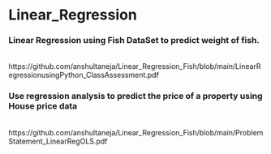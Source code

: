 # Linear_Regression
<h3>Linear Regression using Fish DataSet to predict weight of fish.</h3> 
<br>
https://github.com/anshultaneja/Linear_Regression_Fish/blob/main/LinearRegressionusingPython_ClassAssessment.pdf
<br>
<h3>Use regression analysis to predict the price of a property using House price data</h3>
<br>
https://github.com/anshultaneja/Linear_Regression_Fish/blob/main/ProblemStatement_LinearRegOLS.pdf
<br>
